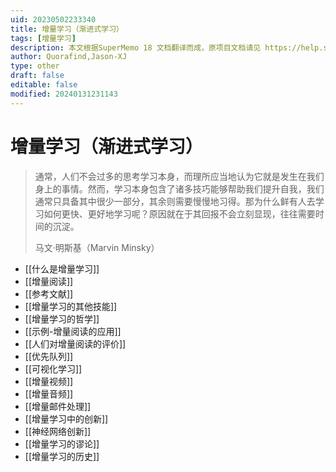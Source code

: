 ```yaml
---
uid: 20230502233340
title: 增量学习（渐进式学习）
tags: [增量学习]
description: 本文根据SuperMemo 18 文档翻译而成，原项目文档请见 https://help.supermemo.org/wiki/Incremental_learning
author: Quorafind,Jason-XJ
type: other
draft: false
editable: false
modified: 20240131231143
---
```


# 增量学习（渐进式学习）

> 通常，人们不会过多的思考学习本身，而理所应当地认为它就是发生在我们身上的事情。然而，学习本身包含了诸多技巧能够帮助我们提升自我，我们通常只具备其中很少一部分，其余则需要慢慢地习得。那为什么鲜有人去学习如何更快、更好地学习呢？原因就在于其回报不会立刻显现，往往需要时间的沉淀。
>
> 马文·明斯基（Marvin Minsky）

- [[什么是增量学习]]
- [[增量阅读]]
- [[参考文献]]
- [[增量学习的其他技能]]
- [[增量学习的哲学]]
- [[示例-增量阅读的应用]]
- [[人们对增量阅读的评价]]
- [[优先队列]]
- [[可视化学习]]
- [[增量视频]]
- [[增量音频]]
- [[增量邮件处理]]
- [[增量学习中的创新]]
- [[神经网络创新]]
- [[增量学习的谬论]]
- [[增量学习的历史]]